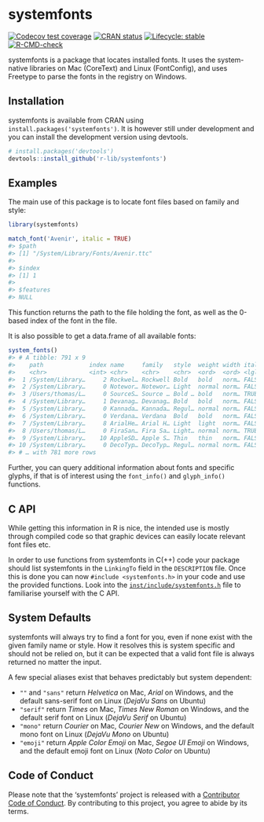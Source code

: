 
<!-- README.md is generated from README.Rmd. Please edit that file -->

# systemfonts

<!-- badges: start -->

[![Codecov test
coverage](https://codecov.io/gh/r-lib/systemfonts/branch/master/graph/badge.svg)](https://codecov.io/gh/r-lib/systemfonts?branch=master)
[![CRAN
status](https://www.r-pkg.org/badges/version/systemfonts)](https://cran.r-project.org/package=systemfonts)
[![Lifecycle:
stable](https://img.shields.io/badge/lifecycle-stable-brightgreen.svg)](https://lifecycle.r-lib.org/articles/stages.html)
[![R-CMD-check](https://github.com/r-lib/systemfonts/workflows/R-CMD-check/badge.svg)](https://github.com/r-lib/systemfonts/actions)
<!-- badges: end -->

systemfonts is a package that locates installed fonts. It uses the
system-native libraries on Mac (CoreText) and Linux (FontConfig), and
uses Freetype to parse the fonts in the registry on Windows.

## Installation

systemfonts is available from CRAN using
`install.packages('systemfonts')`. It is however still under development
and you can install the development version using devtools.

``` r
# install.packages('devtools')
devtools::install_github('r-lib/systemfonts')
```

## Examples

The main use of this package is to locate font files based on family and
style:

``` r
library(systemfonts)

match_font('Avenir', italic = TRUE)
#> $path
#> [1] "/System/Library/Fonts/Avenir.ttc"
#> 
#> $index
#> [1] 1
#> 
#> $features
#> NULL
```

This function returns the path to the file holding the font, as well as
the 0-based index of the font in the file.

It is also possible to get a data.frame of all available fonts:

``` r
system_fonts()
#> # A tibble: 791 x 9
#>    path             index name     family   style  weight width italic monospace
#>    <chr>            <int> <chr>    <chr>    <chr>  <ord>  <ord> <lgl>  <lgl>    
#>  1 /System/Library…     2 Rockwel… Rockwell Bold   bold   norm… FALSE  FALSE    
#>  2 /System/Library…     0 Notewor… Notewor… Light  normal norm… FALSE  FALSE    
#>  3 /Users/thomas/L…     0 SourceS… Source … Bold … bold   norm… TRUE   FALSE    
#>  4 /System/Library…     1 Devanag… Devanag… Bold   bold   norm… FALSE  FALSE    
#>  5 /System/Library…     0 Kannada… Kannada… Regul… normal norm… FALSE  FALSE    
#>  6 /System/Library…     0 Verdana… Verdana  Bold   bold   norm… FALSE  FALSE    
#>  7 /System/Library…     8 ArialHe… Arial H… Light  light  norm… FALSE  FALSE    
#>  8 /Users/thomas/L…     0 FiraSan… Fira Sa… Light… normal norm… TRUE   FALSE    
#>  9 /System/Library…    10 AppleSD… Apple S… Thin   thin   norm… FALSE  FALSE    
#> 10 /System/Library…     0 DecoTyp… DecoTyp… Regul… normal norm… FALSE  FALSE    
#> # … with 781 more rows
```

Further, you can query additional information about fonts and specific
glyphs, if that is of interest using the `font_info()` and
`glyph_info()` functions.

## C API

While getting this information in R is nice, the intended use is mostly
through compiled code so that graphic devices can easily locate relevant
font files etc.

In order to use functions from systemfonts in C(++) code your package
should list systemfonts in the `LinkingTo` field in the `DESCRIPTION`
file. Once this is done you can now `#include <systemfonts.h>` in your
code and use the provided functions. Look into the
[`inst/include/systemfonts.h`](https://github.com/r-lib/systemfonts/blob/master/inst/include/systemfonts.h)
file to familiarise yourself with the C API.

## System Defaults

systemfonts will always try to find a font for you, even if none exist
with the given family name or style. How it resolves this is system
specific and should not be relied on, but it can be expected that a
valid font file is always returned no matter the input.

A few special aliases exist that behaves predictably but system
dependent:

-   `""` and `"sans"` return *Helvetica* on Mac, *Arial* on Windows, and
    the default sans-serif font on Linux (*DejaVu Sans* on Ubuntu)
-   `"serif"` return *Times* on Mac, *Times New Roman* on Windows, and
    the default serif font on Linux (*DejaVu Serif* on Ubuntu)
-   `"mono"` return *Courier* on Mac, *Courier New* on Windows, and the
    default mono font on Linux (*DejaVu Mono* on Ubuntu)
-   `"emoji"` return *Apple Color Emoji* on Mac, *Segoe UI Emoji* on
    Windows, and the default emoji font on Linux (*Noto Color* on
    Ubuntu)

## Code of Conduct

Please note that the ‘systemfonts’ project is released with a
[Contributor Code of
Conduct](https://github.com/r-lib/systemfonts/blob/master/CODE_OF_CONDUCT.md).
By contributing to this project, you agree to abide by its terms.
